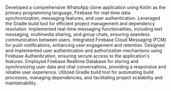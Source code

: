 Developed a comprehensive WhatsApp clone application using Kotlin as the primary programming language, Firebase for real-time data synchronization, messaging features, and user authentication. 
Leveraged the Gradle build tool for efficient project management and dependency resolution.
Implemented real-time messaging functionalities, including text messaging, multimedia sharing, and group chats, ensuring seamless communication between users.
Integrated Firebase Cloud Messaging (FCM) for push notifications, enhancing user engagement and retention.
Designed and implemented user authentication and authorization mechanisms using Firebase Authentication, ensuring secure access to the application's features.
Employed Firebase Realtime Database for storing and synchronizing user data and chat conversations, providing a responsive and reliable user experience.
Utilized Gradle build tool for automating build processes, managing dependencies, and facilitating project scalability and maintainability.

